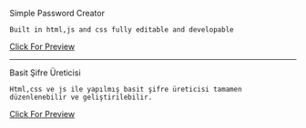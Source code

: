 

Simple Password Creator

    Built in html,js and css fully editable and developable
   [Click For Preview](https://darkmirrorq.github.io/simple-qrcode-generator.io/) 
______________________________________________________________

  Basit Şifre Üreticisi

    Html,css ve js ile yapılmış basit şifre üreticisi tamamen düzenlenebilir ve geliştirilebilir.
   [Click For Preview](https://darkmirrorq.github.io/simple-qrcode-generator.io/)
